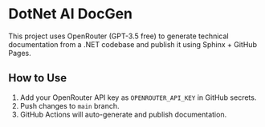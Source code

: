 # DotNet AI DocGen

This project uses OpenRouter (GPT-3.5 free) to generate technical documentation from a .NET codebase and publish it using Sphinx + GitHub Pages.

## How to Use

1. Add your OpenRouter API key as `OPENROUTER_API_KEY` in GitHub secrets.
2. Push changes to `main` branch.
3. GitHub Actions will auto-generate and publish documentation.
